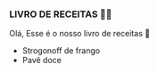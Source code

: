 ### LIVRO DE RECEITAS :woman_cook:

Olá, Esse é o nosso livro de receitas :wave:

- Strogonoff de frango
- Pavê doce
